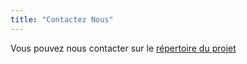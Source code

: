 ```yaml
---
title: "Contactez Nous"
---
```


Vous pouvez nous contacter sur le [répertoire du projet](https://github.com/jonathanulco/acrimed-nantes)
